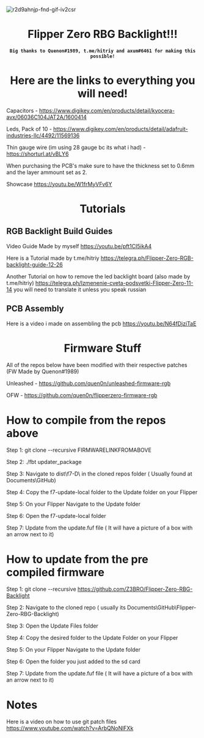 ![r2d9ahnjp-fnd-gif-iv2csr](https://user-images.githubusercontent.com/89728480/226134250-966746b9-74c1-461a-a6d4-82453af41d7c.gif)

<h1 align="center"> Flipper Zero RBG Backlight!!! </h1>

<h4 align="center"> <code>Big thanks to Quenon#1989, t.me/hitriy and axum#6461 for making this possible!</code></h4>

<h1 align="center">  Here are the links to everything you will need! </h3>


Capacitors - https://www.digikey.com/en/products/detail/kyocera-avx/06036C104JAT2A/1600414


Leds, Pack of 10 - https://www.digikey.com/en/products/detail/adafruit-industries-llc/4492/11569136

Thin gauge wire (im using 28 gauge bc its what i had) - https://shorturl.at/vBLY6

When purchasing the PCB's make sure to have the thickness set to 0.6mm and the layer ammount set as 2.

Showcase https://youtu.be/W1frMyVFv6Y


<h1 align="center"> Tutorials </h1>

## RGB Backlight Build Guides 

Video Guide Made by myself https://youtu.be/pft1CI5ikA4

Here is a Tutorial made by t.me/hitriy https://telegra.ph/Flipper-Zero-RGB-backlight-guide-12-26

Another Tutorial on how to remove the led backlight board (also made by t.me/hitriy) https://telegra.ph/Izmenenie-cveta-podsvetki-Flipper-Zero-11-14 you will need to translate it unless you speak russian

## PCB Assembly

Here is a video i made on assembling the pcb https://youtu.be/N64fDjziTaE

<h1 align="center"> Firmware Stuff </h1>

All of the repos below have been modified with their respective patches (FW Made by Quenon#1989)

Unleashed - https://github.com/quen0n/unleashed-firmware-rgb

OFW - https://github.com/quen0n/flipperzero-firmware-rgb

# How to compile from the repos above 

Step 1: git clone --recursive FIRMWARELINKFROMABOVE


Step 2: ./fbt updater_package


Step 3: Navigate to dist\f7-D\ in the cloned repos folder ( Usually found at Documents\GitHub)


Step 4: Copy the f7-update-local folder to the Update folder on your Flipper


Step 5: On your Flipper Navigate to the Update folder


Step 6: Open the f7-update-local folder


Step 7: Update from the update.fuf file  ( It will have a picture of a box with an arrow next to it)


# How to update from the pre compiled firmware

Step 1: git clone --recursive https://github.com/Z3BRO/Flipper-Zero-RBG-Backlight


Step 2: Navigate to the cloned repo ( usually its Documents\GitHub\Flipper-Zero-RBG-Backlight)


Step 3: Open the Update Files folder


Step 4: Copy the desired folder to the Update Folder on your Flipper


Step 5: On your Flipper Navigate to the Update folder


Step 6: Open the folder you just added to the sd card


Step 7: Update from the update.fuf file  ( It will have a picture of a box with an arrow next to it)





# Notes


Here is a video on how to use git patch files https://www.youtube.com/watch?v=ArbQNoNlFXk
